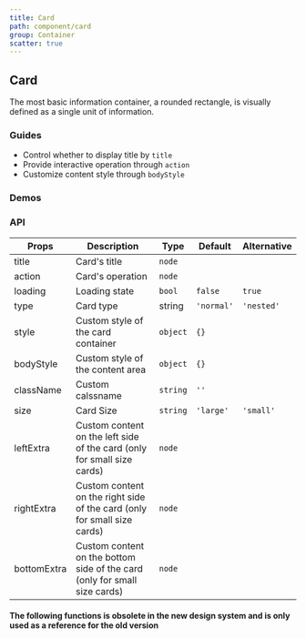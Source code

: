 ```yaml
---
title: Card
path: component/card
group: Container
scatter: true
---
```


## Card

The most basic information container, a rounded rectangle, is visually defined as a single unit of information.

### Guides

- Control whether to display title by `title`
- Provide interactive operation through `action`
- Customize content style through `bodyStyle`

### Demos

<!-- demo-slot-2 -->
<!-- demo-slot-3 -->
<!-- demo-slot-4 -->
<!-- demo-slot-6 -->

### API

| Props       | Description                                                               | Type     | Default    | Alternative |
| ----------- | ------------------------------------------------------------------------- | -------- | ---------- | ----------- |
| title       | Card's title                                                              | `node`   |            |             |
| action      | Card's operation                                                          | `node`   |            |             |
| loading     | Loading state                                                             | `bool`   | `false`    | `true`      |
| type        | Card type                                                                 | string   | `'normal'` | `'nested'`  |
| style       | Custom style of the card container                                        | `object` | `{}`       |             |
| bodyStyle   | Custom style of the content area                                          | `object` | `{}`       |             |
| className   | Custom calssname                                                          | `string` | `''`       |             |
| size        | Card Size                                                                 | `string` | `'large'`  | `'small'`   |
| leftExtra   | Custom content on the left side of the card (only for small size cards)   | `node`   |            |             |
| rightExtra  | Custom content on the right side of the card (only for small size cards)  | `node`   |            |             |
| bottomExtra | Custom content on the bottom side of the card (only for small size cards) | `node`   |            |             |

#### The following functions is obsolete in the new design system and is only used as a reference for the old version

<!-- demo-slot-1 -->
<!-- demo-slot-5 -->
